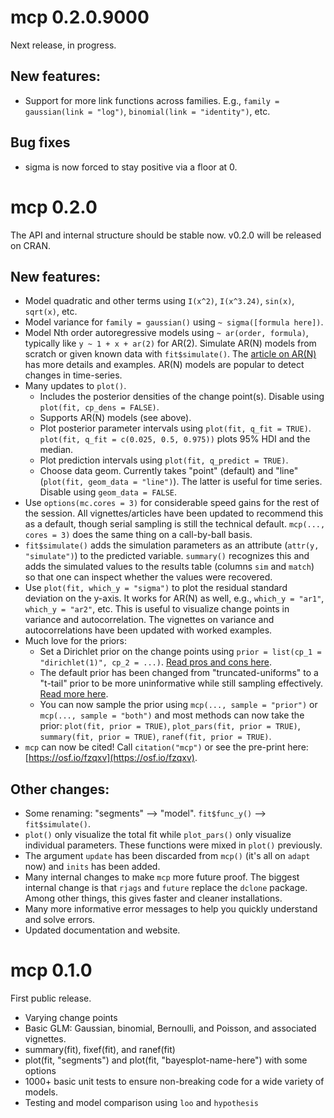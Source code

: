 # mcp 0.2.0.9000
Next release, in progress.

## New features:

 * Support for more link functions across families. E.g., `family = gaussian(link = "log")`, `binomial(link = "identity")`, etc.


## Bug fixes

 * sigma is now forced to stay positive via a floor at 0.


# mcp 0.2.0
The API and internal structure should be stable now. v0.2.0 will be released on CRAN.

## New features: 

 * Model quadratic and other terms using `I(x^2)`, `I(x^3.24)`, `sin(x)`, `sqrt(x)`, etc.
 * Model variance for `family = gaussian()` using `~ sigma([formula here])`.
 * Model Nth order autoregressive models using `~ ar(order, formula)`, typically like `y ~ 1 + x + ar(2)` for AR(2). Simulate AR(N) models from scratch or given known data with `fit$simulate()`. The [article on AR(N)](https://lindeloev.github.io/mcp/articles/arma.html) has more details and examples. AR(N) models are popular to detect changes in time-series.
 * Many updates to `plot()`.
   - Includes the posterior densities of the change point(s). Disable using `plot(fit, cp_dens = FALSE)`.
   - Supports AR(N) models (see above).
   - Plot posterior parameter intervals using `plot(fit, q_fit = TRUE)`. `plot(fit, q_fit = c(0.025, 0.5, 0.975))` plots 95% HDI and the median.
   - Plot prediction intervals using `plot(fit, q_predict = TRUE)`.
   - Choose data geom. Currently takes "point" (default) and "line" (`plot(fit, geom_data = "line")`). The latter is useful for time series. Disable using `geom_data = FALSE`.
 * Use `options(mc.cores = 3)` for considerable speed gains for the rest of the session. All vignettes/articles have been updated to recommend this as a default, though serial sampling is still the technical default. `mcp(..., cores = 3)` does the same thing on a call-by-ball basis.
 * `fit$simulate()` adds the simulation parameters as an attribute (`attr(y, "simulate")`) to the predicted variable. `summary()` recognizes this and adds the simulated values to the results table (columns `sim` and `match`) so that one can inspect whether the values were recovered.
 * Use `plot(fit, which_y = "sigma")` to plot the residual standard deviation on the y-axis. It works for AR(N) as well, e.g., `which_y = "ar1"`, `which_y = "ar2"`, etc. This is useful to visualize change points in variance and autocorrelation. The vignettes on variance and autocorrelations have been updated with worked examples.
 * Much love for the priors:
   - Set a Dirichlet prior on the change points using `prior = list(cp_1 = "dirichlet(1)", cp_2 = ...)`. [Read pros and cons here](https://lindeloev.github.io/mcp/articles/priors.html).
   - The default prior has been changed from "truncated-uniforms" to a "t-tail" prior to be more uninformative while still sampling effectively. [Read more here](https://lindeloev.github.io/mcp/articles/priors.html).
   - You can now sample the prior using `mcp(..., sample = "prior")` or `mcp(..., sample = "both")` and most methods can now take the prior: `plot(fit, prior = TRUE)`, `plot_pars(fit, prior = TRUE)`, `summary(fit, prior = TRUE)`, `ranef(fit, prior = TRUE)`.
 * `mcp` can now be cited! Call `citation("mcp")` or see the pre-print here: [https://osf.io/fzqxv](https://osf.io/fzqxv).

## Other changes:
 * Some renaming: "segments" --> "model". `fit$func_y()` --> `fit$simulate()`.
 * `plot()` only visualize the total fit while `plot_pars()` only visualize individual parameters. These functions were mixed in `plot()` previously.
 * The argument `update` has been discarded from `mcp()` (it's all on `adapt` now) and `inits` has been added.
 * Many internal changes to make `mcp` more future proof. The biggest internal change is that `rjags` and `future` replace the `dclone` package. Among other things, this gives faster and cleaner installations.
 * Many more informative error messages to help you quickly understand and solve errors.
 * Updated documentation and website.
 

# mcp 0.1.0
First public release.

 * Varying change points
 * Basic GLM: Gaussian, binomial, Bernoulli, and Poisson, and associated vignettes.
 * summary(fit), fixef(fit), and ranef(fit)
 * plot(fit, "segments") and plot(fit, "bayesplot-name-here") with some options
 * 1000+ basic unit tests to ensure non-breaking code for a wide variety of models.
 * Testing and model comparison using `loo` and `hypothesis`
